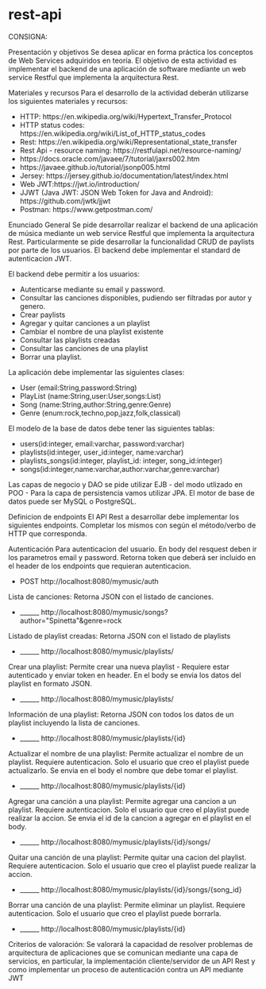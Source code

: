 # rest-api

CONSIGNA:

Presentación y objetivos
Se desea aplicar en forma práctica los conceptos de Web Services adquiridos en teoría.
El objetivo de esta actividad es implementar el backend de una aplicación de software
mediante un web service Restful que implementa la arquitectura Rest.

Materiales y recursos
Para el desarrollo de la actividad deberán utilizarse los siguientes materiales y recursos:
<ul>
        <li>HTTP: https://en.wikipedia.org/wiki/Hypertext_Transfer_Protocol</li>
        <li> HTTP status codes: https://en.wikipedia.org/wiki/List_of_HTTP_status_codes</li>
        <li> Rest: https://en.wikipedia.org/wiki/Representational_state_transfer</li>
        <li> Rest Api - resource naming: https://restfulapi.net/resource-naming/</li>
        <li> https://docs.oracle.com/javaee/7/tutorial/jaxrs002.htm</li>
        <li> https://javaee.github.io/tutorial/jsonp005.html</li>
        <li> Jersey: https://jersey.github.io/documentation/latest/index.html</li>
        <li> Web JWT:https://jwt.io/introduction/</li>
        <li> JJWT (Java JWT: JSON Web Token for Java and Android): https://github.com/jwtk/jjwt</li>
        <li> Postman: https://www.getpostman.com/</li>
</ul>

Enunciado General
Se pide desarrollar realizar el backend de una aplicación de música mediante un web
service Restful que implementa la arquitectura Rest.
Particularmente se pide desarrollar la funcionalidad CRUD de paylists por parte de los
usuarios.
El backend debe implementar el standard de autenticacion JWT.

El backend debe permitir a los usuarios:
<ul>
        <li> Autenticarse mediante su email y password.</li>
        <li> Consultar las canciones disponibles, pudiendo ser filtradas por autor y genero.</li>
        <li> Crear paylists</li>
        <li> Agregar y quitar canciones a un playlist</li>
        <li> Cambiar el nombre de una playlist existente</li>
        <li> Consultar las playlists creadas</li>
        <li> Consultar las canciones de una playlist</li>
        <li> Borrar una playlist.</li>
</ul>

La aplicación debe implementar las siguientes clases:
<ul>
        <li> User (email:String,password:String)</li>
        <li> PlayList (name:String,user:User,songs:List<Song>)</li>
        <li> Song (name:String,author:String,genre:Genre)</li>
        <li> Genre (enum:rock,techno,pop,jazz,folk,classical)</li>
</ul>

El modelo de la base de datos debe tener las siguientes tablas:
<ul>
        <li> users(id:integer, email:varchar, password:varchar) </li> 
        <li> playlists(id:integer, user_id:integer, name:varchar) </li>
        <li> playlists_songs(id:integer, playlist_id: integer, song_id:integer)</li>
        <li> songs(id:integer,name:varchar,author:varchar,genre:varchar)</li>
</ul>
Las capas de negocio y DAO se pide utilizar EJB - del modo utlizado en POO -
Para la capa de persistencia vamos utilizar JPA.
El motor de base de datos puede ser MySQL o PostgreSQL.

Definicion de endpoints
El API Rest a desarrollar debe implementar los siguientes endpoints.
Completar los mismos con según el método/verbo de HTTP que corresponda.

Autenticación
Para autenticacion del usuario. En body del resquest deben ir los parametros email y
password. Retorna token que deberá ser incluido en el header de los endpoints que
requieran autenticacion.
<ul>
  <li>POST http://localhost:8080/mymusic/auth</li>
</ul>

Lista de canciones:
Retorna JSON con el listado de canciones.
<ul>
  <li>______ http://localhost:8080/mymusic/songs?author="Spinetta"&genre=rock</li>
</ul>

Listado de playlist creadas:
Retorna JSON con el listado de playlists
<ul>
  <li>______ http://localhost:8080/mymusic/playlists/</li>
</ul>

Crear una playlist:
Permite crear una nueva playlist - Requiere estar autenticado y enviar token en header.
En el body se envia los datos del playlist en formato JSON.
<ul>
  <li>______ http://localhost:8080/mymusic/playlists/</li>
</ul>

Información de una playlist:
Retorna JSON con todos los datos de un playlist incluyendo la lista de canciones.
<ul>
  <li>______ http://localhost:8080/mymusic/playlists/{id}</li>
</ul>

Actualizar el nombre de una playlist:
Permite actualizar el nombre de un playlist. Requiere autenticacion.
Solo el usuario que creo el playlist puede actualizarlo. Se envia en el body el nombre
que debe tomar el playlist.
<ul>
 <li> ______ http://localhost:8080/mymusic/playlists/{id}</li>
</ul>

Agregar una canción a una playlist:
Permite agregar una cancion a un playlist. Requiere autenticacion.
Solo el usuario que creo el playlist puede realizar la accion. Se envia el id de la cancion
a agregar en el playlist en el body.
<ul>
 <li> ______ http://localhost:8080/mymusic/playlists/{id}/songs/</li>
</ul>

Quitar una canción de una playlist:
Permite quitar una cacion del playlist. Requiere autenticacion. Solo el usuario que creo
el playlist puede realizar la accion.
<ul>
 <li> ______ http://localhost:8080/mymusic/playlists/{id}/songs/{song_id}</li>
</ul>

Borrar una canción de una playlist:
Permite eliminar un playlist. Requiere autenticacion. Solo el usuario que creo el playlist
puede borrarla.
<ul>
 <li> ______ http://localhost:8080/mymusic/playlists/{id}</li>
</ul>

Criterios de valoración:
Se valorará la capacidad de resolver problemas de arquitectura de aplicaciones que se
comunican mediante una capa de servicios, en particular, la implementación
cliente/servidor de un API Rest y como implementar un proceso de autenticación contra
un API mediante JWT
